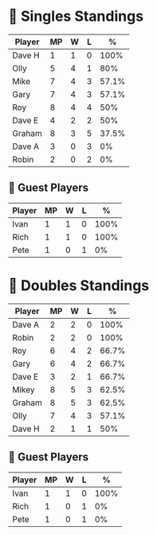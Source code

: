 # 🏓 Singles Standings

| Player  | MP | W | L | %      |
|---------|----|---|---|--------|
| Dave H  | 1  | 1 | 0 | 100%   |
| Olly    | 5  | 4 | 1 | 80%    |
| Mike    | 7  | 4 | 3 | 57.1%  |
| Gary    | 7  | 4 | 3 | 57.1%  |
| Roy     | 8  | 4 | 4 | 50%    |
| Dave E  | 4  | 2 | 2 | 50%    |
| Graham  | 8  | 3 | 5 | 37.5%  |
| Dave A  | 3  | 0 | 3 | 0%     |
| Robin   | 2  | 0 | 2 | 0%     |

## 🧾 Guest Players

| Player | MP | W | L | %    |
|--------|----|---|---|------|
| Ivan   | 1  | 1 | 0 | 100% |
| Rich   | 1  | 1 | 0 | 100% |
| Pete   | 1  | 0 | 1 | 0%   |

<!-- SPLIT -->

# 🎾 Doubles Standings

| Player  | MP | W | L | %      |
|---------|----|---|---|--------|
| Dave A  | 2  | 2 | 0 | 100%   |
| Robin   | 2  | 2 | 0 | 100%   |
| Roy     | 6  | 4 | 2 | 66.7%  |
| Gary    | 6  | 4 | 2 | 66.7%  |
| Dave E  | 3  | 2 | 1 | 66.7%  |
| Mikey   | 8  | 5 | 3 | 62.5%  |
| Graham  | 8  | 5 | 3 | 62.5%  |
| Olly    | 7  | 4 | 3 | 57.1%  |
| Dave H  | 2  | 1 | 1 | 50%    |

## 🧾 Guest Players

| Player | MP | W | L | %    |
|--------|----|---|---|------|
| Ivan   | 1  | 1 | 0 | 100% |
| Rich   | 1  | 0 | 1 | 0%   |
| Pete   | 1  | 0 | 1 | 0%   |
